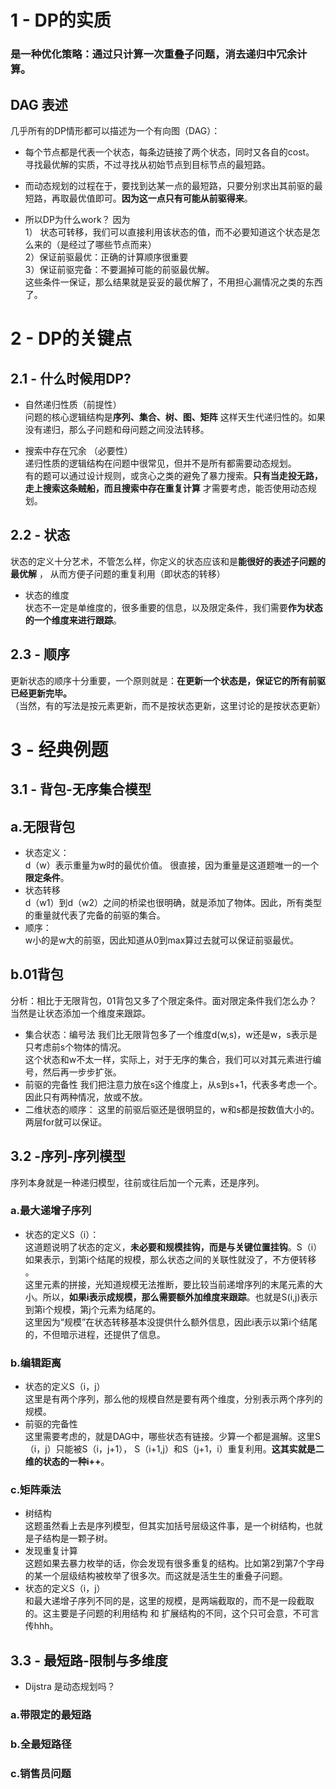 # 1 - DP的实质
### **是一种优化策略：通过只计算一次重叠子问题，消去递归中冗余计算。**

## DAG 表述
几乎所有的DP情形都可以描述为一个有向图（DAG）：    

 - 每个节点都是代表一个状态，每条边链接了两个状态，同时又各自的cost。 寻找最优解的实质，不过寻找从初始节点到目标节点的最短路。    

 - 而动态规划的过程在于，要找到达某一点的最短路，只要分别求出其前驱的最短路，再取最优值即可。**因为这一点只有可能从前驱得来**。  
  - 所以DP为什么work？ 因为   
  1） 状态可转移，我们可以直接利用该状态的值，而不必要知道这个状态是怎么来的（是经过了哪些节点而来）  
  2）保证前驱最优：正确的计算顺序很重要   
  3）保证前驱完备：不要漏掉可能的前驱最优解。  
  这些条件一保证，那么结果就是妥妥的最优解了，不用担心漏情况之类的东西了。
# 2 - DP的关键点
## 2.1 - 什么时候用DP?
- 自然递归性质（前提性）  
问题的核心逻辑结构是**序列、集合、树、图、矩阵** 这样天生代递归性的。如果没有递归，那么子问题和母问题之间没法转移。  

- 搜索中存在冗余 （必要性）  
递归性质的逻辑结构在问题中很常见，但并不是所有都需要动态规划。   
有的题可以通过设计规则，或贪心之类的避免了暴力搜索。**只有当走投无路，走上搜索这条贼船，而且搜索中存在重复计算** 才需要考虑，能否使用动态规划。

## 2.2 - 状态
状态的定义十分艺术，不管怎么样，你定义的状态应该和是**能很好的表述子问题的最优解** ， 从而方便子问题的重复利用（即状态的转移）
 -  状态的维度   
 状态不一定是单维度的，很多重要的信息，以及限定条件，我们需要**作为状态的一个维度来进行跟踪**。

## 2.3 - 顺序
更新状态的顺序十分重要，一个原则就是：**在更新一个状态是，保证它的所有前驱已经更新完毕。**  
（当然，有的写法是按元素更新，而不是按状态更新，这里讨论的是按状态更新）
 

# 3 - 经典例题
## 3.1 - 背包-无序集合模型
## a.无限背包  
 - 状态定义：  
d（w）表示重量为w时的最优价值。 很直接，因为重量是这道题唯一的一个**限定条件**。  
 - 状态转移  
d（w1）到d（w2）之间的桥梁也很明确，就是添加了物体。因此，所有类型的重量就代表了完备的前驱的集合。 
 - 顺序：   
w小的是w大的前驱，因此知道从0到max算过去就可以保证前驱最优。 
## b.01背包
分析：相比于无限背包，01背包又多了个限定条件。面对限定条件我们怎么办？ 当然是让状态添加一个维度来跟踪。   
 - 集合状态：编号法
我们比无限背包多了一个维度d(w,s)，w还是w，s表示是只考虑前s个物体的情况。  
这个状态和w不太一样，实际上，对于无序的集合，我们可以对其元素进行编号，然后再一步步扩张。
 - 前驱的完备性
我们把注意力放在s这个维度上，从s到s+1，代表多考虑一个。因此只有两种情况，放或不放。
 - 二维状态的顺序：
这里的前驱后驱还是很明显的，w和s都是按数值大小的。两层for就可以保证。

## 3.2 -序列-序列模型
序列本身就是一种递归模型，往前或往后加一个元素，还是序列。  
### a.最大递增子序列
 - 状态的定义S（i）：  
  这道题说明了状态的定义，**未必要和规模挂钩，而是与关键位置挂钩**。S（i）如果表示，到第i个结尾的规模，那么状态之间的关联性就没了，不方便转移 。  
  这里元素的拼接，光知道规模无法推断，要比较当前递增序列的末尾元素的大小。所以，**如果i表示成规模，那么需要额外加维度来跟踪**。也就是S(i,j)表示到第i个规模，第j个元素为结尾的。  
  这里因为“规模”在状态转移基本没提供什么额外信息，因此i表示以第i个结尾的，不但暗示进程，还提供了信息。
### b.编辑距离
 - 状态的定义S（i，j）  
 这里是有两个序列，那么他的规模自然是要有两个维度，分别表示两个序列的规模。
 - 前驱的完备性  
 这里需要考虑的，就是DAG中，哪些状态有链接。少算一个都是漏解。这里S（i，j）只能被S（i，j+1）， S（i+1,j）和S（j+1，i）重复利用。**这其实就是二维的状态的一种i++**。

### c.矩阵乘法
 - 树结构  
 这题虽然看上去是序列模型，但其实加括号层级这件事，是一个树结构，也就是子结构是一颗子树。
 - 发现重复计算  
 这题如果去暴力枚举的话，你会发现有很多重复的结构。比如第2到第7个字母的某一个层级结构被枚举了很多次。而这就是活生生的重叠子问题。  
 - 状态的定义S（i，j）  
 和最大递增子序列不同的是，这里的规模，是两端截取的，而不是一段截取的。这主要是子问题的利用结构 和 扩展结构的不同，这个只可会意，不可言传hhh。

## 3.3 - 最短路-限制与多维度
 - Dijstra 是动态规划吗？

### a.带限定的最短路

### b.全最短路径

### c.销售员问题